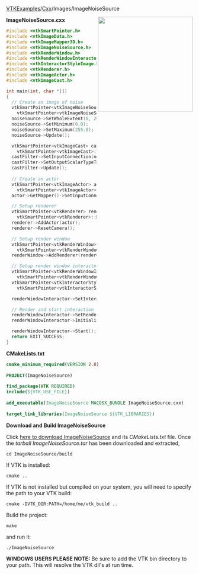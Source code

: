 [VTKExamples](Home)/[Cxx](Cxx)/Images/ImageNoiseSource

<img align="right" src="https://github.com/lorensen/VTKExamples/raw/master/Testing/Baseline/Images/TestImageNoiseSource.png" width="256" />

**ImageNoiseSource.cxx**
```c++
#include <vtkSmartPointer.h>
#include <vtkImageData.h>
#include <vtkImageMapper3D.h>
#include <vtkImageNoiseSource.h>
#include <vtkRenderWindow.h>
#include <vtkRenderWindowInteractor.h>
#include <vtkInteractorStyleImage.h>
#include <vtkRenderer.h>
#include <vtkImageActor.h>
#include <vtkImageCast.h>

int main(int, char *[])
{
  // Create an image of noise
  vtkSmartPointer<vtkImageNoiseSource> noiseSource = 
    vtkSmartPointer<vtkImageNoiseSource>::New();
  noiseSource->SetWholeExtent(0, 20, 0, 20, 0, 0);
  noiseSource->SetMinimum(0.0);
  noiseSource->SetMaximum(255.0);
  noiseSource->Update();

  vtkSmartPointer<vtkImageCast> castFilter =
    vtkSmartPointer<vtkImageCast>::New();
  castFilter->SetInputConnection(noiseSource->GetOutputPort());
  castFilter->SetOutputScalarTypeToUnsignedChar();
  castFilter->Update();
  
  // Create an actor
  vtkSmartPointer<vtkImageActor> actor =
    vtkSmartPointer<vtkImageActor>::New();
  actor->GetMapper()->SetInputConnection(castFilter->GetOutputPort());

  // Setup renderer
  vtkSmartPointer<vtkRenderer> renderer =
    vtkSmartPointer<vtkRenderer>::New();
  renderer->AddActor(actor);
  renderer->ResetCamera();

  // Setup render window
  vtkSmartPointer<vtkRenderWindow> renderWindow =
    vtkSmartPointer<vtkRenderWindow>::New();
  renderWindow->AddRenderer(renderer);

  // Setup render window interactor
  vtkSmartPointer<vtkRenderWindowInteractor> renderWindowInteractor =
    vtkSmartPointer<vtkRenderWindowInteractor>::New();
  vtkSmartPointer<vtkInteractorStyleImage> style =
    vtkSmartPointer<vtkInteractorStyleImage>::New();

  renderWindowInteractor->SetInteractorStyle(style);

  // Render and start interaction
  renderWindowInteractor->SetRenderWindow(renderWindow);
  renderWindowInteractor->Initialize();

  renderWindowInteractor->Start();
  return EXIT_SUCCESS;
}
```
**CMakeLists.txt**
```cmake
cmake_minimum_required(VERSION 2.8)
 
PROJECT(ImageNoiseSource)
 
find_package(VTK REQUIRED)
include(${VTK_USE_FILE})
 
add_executable(ImageNoiseSource MACOSX_BUNDLE ImageNoiseSource.cxx)
 
target_link_libraries(ImageNoiseSource ${VTK_LIBRARIES})
```

**Download and Build ImageNoiseSource**

Click [here to download ImageNoiseSource](https://github.com/lorensen/VTKWikiExamplesTarballs/raw/master/ImageNoiseSource.tar) and its *CMakeLists.txt* file.
Once the *tarball ImageNoiseSource.tar* has been downloaded and extracted,
```
cd ImageNoiseSource/build 
```
If VTK is installed:
```
cmake ..
```
If VTK is not installed but compiled on your system, you will need to specify the path to your VTK build:
```
cmake -DVTK_DIR:PATH=/home/me/vtk_build ..
```
Build the project:
```
make
```
and run it:
```
./ImageNoiseSource
```
**WINDOWS USERS PLEASE NOTE:** Be sure to add the VTK bin directory to your path. This will resolve the VTK dll's at run time.


